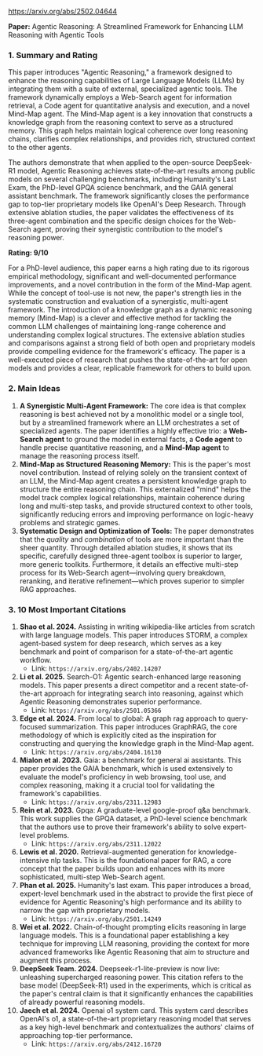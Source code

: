 https://arxiv.org/abs/2502.04644

**Paper:** Agentic Reasoning: A Streamlined Framework for Enhancing LLM Reasoning with Agentic Tools

### 1. Summary and Rating

This paper introduces "Agentic Reasoning," a framework designed to enhance the reasoning capabilities of Large Language Models (LLMs) by integrating them with a suite of external, specialized agentic tools. The framework dynamically employs a Web-Search agent for information retrieval, a Code agent for quantitative analysis and execution, and a novel Mind-Map agent. The Mind-Map agent is a key innovation that constructs a knowledge graph from the reasoning context to serve as a structured memory. This graph helps maintain logical coherence over long reasoning chains, clarifies complex relationships, and provides rich, structured context to the other agents.

The authors demonstrate that when applied to the open-source DeepSeek-R1 model, Agentic Reasoning achieves state-of-the-art results among public models on several challenging benchmarks, including Humanity's Last Exam, the PhD-level GPQA science benchmark, and the GAIA general assistant benchmark. The framework significantly closes the performance gap to top-tier proprietary models like OpenAI's Deep Research. Through extensive ablation studies, the paper validates the effectiveness of its three-agent combination and the specific design choices for the Web-Search agent, proving their synergistic contribution to the model's reasoning power.

**Rating: 9/10**

For a PhD-level audience, this paper earns a high rating due to its rigorous empirical methodology, significant and well-documented performance improvements, and a novel contribution in the form of the Mind-Map agent. While the concept of tool-use is not new, the paper's strength lies in the systematic construction and evaluation of a synergistic, multi-agent framework. The introduction of a knowledge graph as a dynamic reasoning memory (Mind-Map) is a clever and effective method for tackling the common LLM challenges of maintaining long-range coherence and understanding complex logical structures. The extensive ablation studies and comparisons against a strong field of both open and proprietary models provide compelling evidence for the framework's efficacy. The paper is a well-executed piece of research that pushes the state-of-the-art for open models and provides a clear, replicable framework for others to build upon.

### 2. Main Ideas

1.  **A Synergistic Multi-Agent Framework:** The core idea is that complex reasoning is best achieved not by a monolithic model or a single tool, but by a streamlined framework where an LLM orchestrates a set of specialized agents. The paper identifies a highly effective trio: a **Web-Search agent** to ground the model in external facts, a **Code agent** to handle precise quantitative reasoning, and a **Mind-Map agent** to manage the reasoning process itself.
2.  **Mind-Map as Structured Reasoning Memory:** This is the paper's most novel contribution. Instead of relying solely on the transient context of an LLM, the Mind-Map agent creates a persistent knowledge graph to structure the entire reasoning chain. This externalized "mind" helps the model track complex logical relationships, maintain coherence during long and multi-step tasks, and provide structured context to other tools, significantly reducing errors and improving performance on logic-heavy problems and strategic games.
3.  **Systematic Design and Optimization of Tools:** The paper demonstrates that the *quality* and *combination* of tools are more important than the sheer quantity. Through detailed ablation studies, it shows that its specific, carefully designed three-agent toolbox is superior to larger, more generic toolkits. Furthermore, it details an effective multi-step process for its Web-Search agent—involving query breakdown, reranking, and iterative refinement—which proves superior to simpler RAG approaches.

### 3. 10 Most Important Citations

1.  **Shao et al. 2024.** Assisting in writing wikipedia-like articles from scratch with large language models. This paper introduces STORM, a complex agent-based system for deep research, which serves as a key benchmark and point of comparison for a state-of-the-art agentic workflow.
    *   Link: `https://arxiv.org/abs/2402.14207`
2.  **Li et al. 2025.** Search-O1: Agentic search-enhanced large reasoning models. This paper presents a direct competitor and a recent state-of-the-art approach for integrating search into reasoning, against which Agentic Reasoning demonstrates superior performance.
    *   Link: `https://arxiv.org/abs/2501.05366`
3.  **Edge et al. 2024.** From local to global: A graph rag approach to query-focused summarization. This paper introduces GraphRAG, the core methodology of which is explicitly cited as the inspiration for constructing and querying the knowledge graph in the Mind-Map agent.
    *   Link: `https://arxiv.org/abs/2404.16130`
4.  **Mialon et al. 2023.** Gaia: a benchmark for general ai assistants. This paper provides the GAIA benchmark, which is used extensively to evaluate the model's proficiency in web browsing, tool use, and complex reasoning, making it a crucial tool for validating the framework's capabilities.
    *   Link: `https://arxiv.org/abs/2311.12983`
5.  **Rein et al. 2023.** Gpqa: A graduate-level google-proof q&a benchmark. This work supplies the GPQA dataset, a PhD-level science benchmark that the authors use to prove their framework's ability to solve expert-level problems.
    *   Link: `https://arxiv.org/abs/2311.12022`
6.  **Lewis et al. 2020.** Retrieval-augmented generation for knowledge-intensive nlp tasks. This is the foundational paper for RAG, a core concept that the paper builds upon and enhances with its more sophisticated, multi-step Web-Search agent.
7.  **Phan et al. 2025.** Humanity's last exam. This paper introduces a broad, expert-level benchmark used in the abstract to provide the first piece of evidence for Agentic Reasoning's high performance and its ability to narrow the gap with proprietary models.
    *   Link: `https://arxiv.org/abs/2501.14249`
8.  **Wei et al. 2022.** Chain-of-thought prompting elicits reasoning in large language models. This is a foundational paper establishing a key technique for improving LLM reasoning, providing the context for more advanced frameworks like Agentic Reasoning that aim to structure and augment this process.
9.  **DeepSeek Team. 2024.** Deepseek-r1-lite-preview is now live: unleashing supercharged reasoning power. This citation refers to the base model (DeepSeek-R1) used in the experiments, which is critical as the paper's central claim is that it significantly enhances the capabilities of already powerful reasoning models.
10. **Jaech et al. 2024.** Openai o1 system card. This system card describes OpenAI's o1, a state-of-the-art proprietary reasoning model that serves as a key high-level benchmark and contextualizes the authors' claims of approaching top-tier performance.
    *   Link: `https://arxiv.org/abs/2412.16720`

